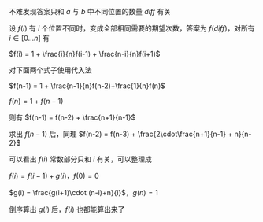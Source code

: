 不难发现答案只和 $a$ 与 $b$ 中不同位置的数量 $diff$ 有关

设 $f(i)$ 有 $i$ 个位置不同时，变成全部相同需要的期望次数，答案为 $f(diff)$，对所有 $i \in [0...n]$ 有

$f(i) = 1 + \frac{i}{n}f(i-1) + \frac{n-i}{n}f(i+1)$

对下面两个式子使用代入法

$f(n-1) = 1 + \frac{n-1}{n}f(n-2)+\frac{1}{n}f(n)$

$f(n) = 1 + f(n-1)$

则有 $f(n-1) = f(n-2) + \frac{n+1}{n-1}$

求出 $f(n-1)$ 后，同理 $f(n-2) = f(n-3) + \frac{2\cdot\frac{n+1}{n-1} + n}{n-2}$

可以看出 $f(i)$ 常数部分只和 $i$ 有关，可以整理成 

$f(i) = f(i-1) + g(i)$，$f(0) = 0$

$g(i) = \frac{g(i+1)\cdot (n-i)+n}{i}$，$g(n) = 1$

倒序算出 $g(i)$ 后，$f(i)$ 也都能算出来了